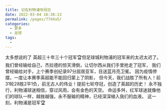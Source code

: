 ```yaml
---
title: 记在利物浦夺冠日
date: 2022-03-04 16:38:13
permalink: /pages/77d4a5/
categories:
  - 更多
  - 足球
tags:
  - 
---
```

太多想说的了
英超三十年三十个冠军🏆但足球城利物浦的冠军来的太迟太迟了。
我们曾经输给自己，杰拉德的惊天滑倒，让切尔西从我们手里抢走了冠军，
我们曾经输给对手，上个赛季创纪录97分屈居亚军，目送蓝月亮卫冕。
因为疫情停摆，一度让本赛季英超能不能回归蒙上了阴影，
但今天，我们战胜了所有人！前31轮28胜2平1负，前无古人的伟业！提前七轮夺冠，创造了英超的历史！
永不独行，利物浦球迷相信，穿过风雨，会有金色的天空。
命运多舛，红军球迷就像他们的球队一样，越挫越强，永不服输的精神，已经深深植入我们的血液。
这一刻，利物浦是冠军🏆
